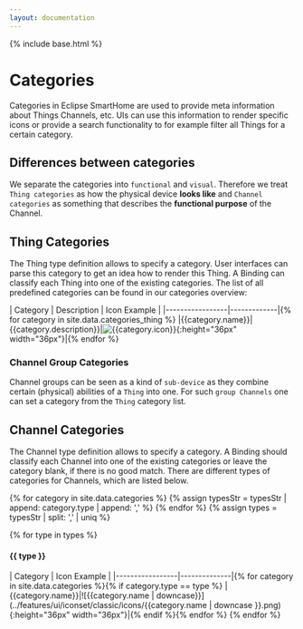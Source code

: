 ```yaml
---
layout: documentation
---
```


{% include base.html %}

# Categories

Categories in Eclipse SmartHome are used to provide meta information about Things Channels, etc. UIs can use this information to render specific icons or provide a search functionality to for example filter all Things for a certain category.

## Differences between categories

We separate the categories into `functional` and `visual`. Therefore we treat `Thing categories` as how the physical device **looks like** and `Channel categories` as something that describes the **functional purpose** of the Channel.

## Thing Categories

The Thing type definition allows to specify a category. User interfaces can parse this category to get an idea how to render this Thing. A Binding can classify each Thing into one of the existing categories. The list of all predefined categories can be found in our categories overview:

| Category        | Description | Icon Example |
|-----------------|-------------|{% for category in site.data.categories_thing %}
|{{category.name}}|{{category.description}}|![{{category.icon}}](../features/ui/iconset/classic/icons/{{category.icon}}){:height="36px" width="36px"}|{% endfor %}

### Channel Group Categories

Channel groups can be seen as a kind of `sub-device` as they combine certain (physical) abilities of a `Thing` into one. For such `group Channels` one can set a category from the `Thing` category list.

## Channel Categories

The Channel type definition allows to specify a category. A Binding should classify each Channel into one of the existing categories or leave the category blank, if there is no good match. There are different types of categories for Channels, which are listed below.

{% for category in site.data.categories %}
    {% assign typesStr = typesStr | append: category.type | append: ',' %}
{% endfor %}
{% assign types = typesStr | split: ',' | uniq %}

{% for type in types %}
#### {{ type }}

| Category        | Icon Example |
|-----------------|--------------|{% for category in site.data.categories %}{% if category.type == type %}
|{{category.name}}|![{{category.name | downcase}}](../features/ui/iconset/classic/icons/{{category.name | downcase }}.png){:height="36px" width="36px"}|{% endif %}{% endfor %}
{% endfor %}
